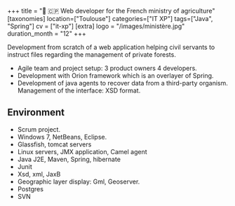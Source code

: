 +++
title = "🌱 🇨🇵 Web developer for the French ministry of agriculture"
[taxonomies]
location=["Toulouse"]
categories=["IT XP"]
tags=["Java", "Spring"]
cv = ["it-xp"]
[extra]
logo = "/images/ministère.jpg"
duration_month = "12"
+++

Development from scratch of a web application helping civil servants to instruct files regarding the management of private forests.
<!-- more -->

- Agile team and project setup: 3 product owners 4 developers.
- Development with Orion framework which is an overlayer of Spring.
- Development of java agents to recover data from a third-party organism. Management of the interface: XSD format.

## Environment

- Scrum project.
- Windows 7, NetBeans, Eclipse.
- Glassfish, tomcat servers
- Linux servers, JMX application, Camel agent
- Java J2E, Maven, Spring, hibernate
- Junit
- Xsd, xml, JaxB
- Geographic layer display: Gml, Geoserver.
- Postgres
- SVN

